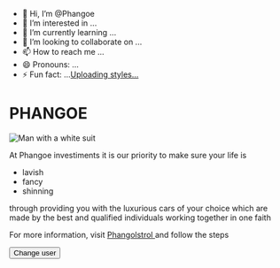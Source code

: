 - 👋 Hi, I’m @Phangoe
- 👀 I’m interested in ...
- 🌱 I’m currently learning ...
- 💞️ I’m looking to collaborate on ...
- 📫 How to reach me ...
- 😄 Pronouns: ...
- ⚡ Fun fact: ...[Uploading styles…]()<!doctype html>
<html lang="en-US">
  <head><link href="styles/style.css" rel="stylesheet" />
    <meta charset="utf-8" />
    <meta name="viewport" content="width=device-width" />
    <title>My test page</title>
  </head>
  <body>
 <!-- 4 heading levels: -->
 <h1>PHANGOE</h1>
    <img src="images/1674339652751.jpg" alt="Man with a white suit" />
 <p>At Phangoe investiments it is our priority to make sure your life is</p>

 <ul>
  <li>lavish</li>
  <li>fancy</li>
  <li>shinning</li>
 </ul>

 <p>through providing you with the luxurious cars of your choice which are made by the best and qualified individuals working together in one faith</p>
  <p>For more information, visit  <a href="https://www.sushiking.org/en-zw/about/phangolstrol/">
  Phangolstrol
 </a> and follow the steps</p>
<button>Change user</button>
 <script src="scripts/main.js"></script>
</body>
</html>


<!---
Phangoe/Phangoe is a ✨ special ✨ repository because its `README.md` (this file) appears on your GitHub profile.
You can click the Preview link to take a look at your changes.
--->

